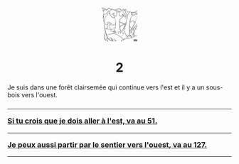 <html><head>
<title>Sam le chevalier sans cheval</title>
<link rel="stylesheet" type="text/css" href="../images/m.css">
</head><body>
<center>
<img src="../images/foret.png"  height="80" width="80"> 
<h1>2</h1></center>
<p>Je suis dans une forêt clairsemée qui continue vers l'est et il y a un sous-bois vers l'ouest.</p>
<h3>
<hr><a  href="51.html">Si tu crois que je dois aller à l'est, va au 51.</a>
<hr><a  href="127.html">Je peux aussi partir par le sentier vers l'ouest, va au 127.</a>
</h3>
<hr>
<body>
